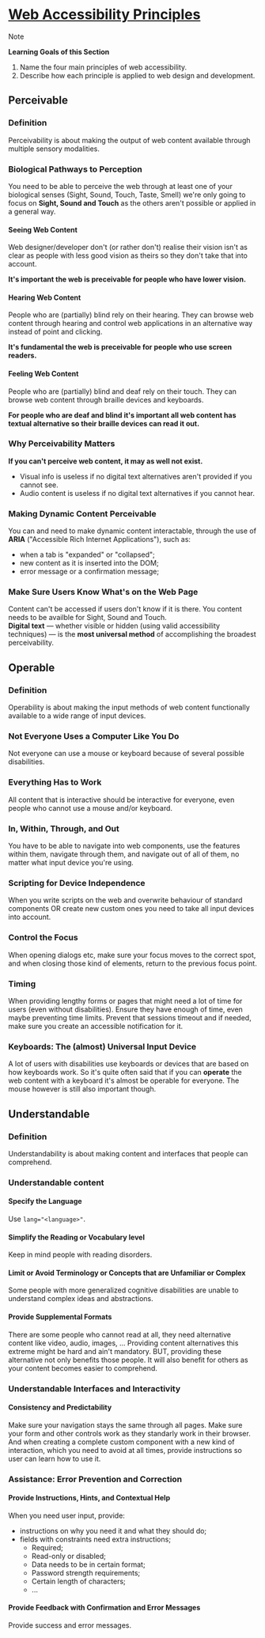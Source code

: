 # [Web Accessibility Principles](https://dequeuniversity.com/class/iaap-cpacc/principles/)

> [!NOTE]
> **Learning Goals of this Section**  
> 1. Name the four main principles of web accessibility.
> 2. Describe how each principle is applied to web design and development.

## Perceivable

### Definition
Perceivability is about making the output of web content available through multiple sensory modalities.

### Biological Pathways to Perception
You need to be able to perceive the web through at least one of your biological senses (Sight, Sound, Touch, Taste, Smell) we're only going to focus on **Sight, Sound and Touch** as the others aren't possible or applied in a general way.  

#### Seeing Web Content
Web designer/developer don't (or rather don't) realise their vision isn't as clear as people with less good vision as theirs so they don't take that into account.

**It's important the web is preceivable for people who have lower vision.**

#### Hearing Web Content
People who are (partially) blind rely on their hearing. They can browse web content through hearing and control web applications in an alternative way instead of point and clicking.

**It's fundamental the web is preceivable for people who use screen readers.**

#### Feeling Web Content
People who are (partially) blind and deaf rely on their touch. They can browse web content through braille devices and keyboards.

**For people who are deaf and blind it's important all web content has textual alternative so their braille devices can read it out.**

### Why Perceivability Matters
**If you can't perceive web content, it may as well not exist.**
- Visual info is useless if no digital text alternatives aren't provided if you cannot see.
- Audio content is useless if no digital text alternatives if you cannot hear.

### Making Dynamic Content Perceivable
You can and need to make dynamic content interactable, through the use of **ARIA** ("Accessible Rich Internet Applications"), such as:
- when a tab is "expanded" or "collapsed";
- new content as it is inserted into the DOM;
- error message or a confirmation message;

### Make Sure Users Know What's on the Web Page
Content can't be accessed if users don't know if it is there. You content needs to be availble for Sight, Sound and Touch.  
**Digital text** — whether visible or hidden (using valid accessibility techniques) — is the **most universal method** of accomplishing the broadest perceivability.

## Operable

### Definition
Operability is about making the input methods of web content functionally available to a wide range of input devices.

### Not Everyone Uses a Computer Like You Do
Not everyone can use a mouse or keyboard because of several possible disabilities.

### Everything Has to Work
All content that is interactive should be interactive for everyone, even people who cannot use a mouse and/or keyboard.

### In, Within, Through, and Out
You have to be able to navigate into web components, use the features within them, navigate through them, and navigate out of all of them, no matter what input device you're using.

### Scripting for Device Independence
When you write scripts on the web and overwrite behaviour of standard components OR create new custom ones you need to take all input devices into account.

### Control the Focus
When opening dialogs etc, make sure your focus moves to the correct spot, and when closing those kind of elements, return to the previous focus point.

### Timing
When providing lengthy forms or pages that might need a lot of time for users (even without disabilities). Ensure they have enough of time, even maybe preventing time limits. Prevent that sessions timeout and if needed, make sure you create an accessible notification for it.

### Keyboards: The (almost) Universal Input Device
A lot of users with disabilities use keyboards or devices that are based on how keyboards work. So it's quite often said that if you can **operate** the web content with a keyboard it's almost be operable for everyone. The mouse however is still also important though.

## Understandable

### Definition
Understandability is about making content and interfaces that people can comprehend.

### Understandable content

#### Specify the Language
Use `lang="<language>"`.

#### Simplify the Reading or Vocabulary level
Keep in mind people with reading disorders.

#### Limit or Avoid Terminology or Concepts that are Unfamiliar or Complex
Some people with more generalized cognitive disabilities are unable to understand complex ideas and abstractions.

#### Provide Supplemental Formats
There are some people who cannot read at all, they need alternative content like video, audio, images, ...
Providing content alternatives this extreme might be hard and ain't mandatory. BUT, providing these alternative not only benefits those people. It will also benefit for others as your content becomes easier to comprehend.

### Understandable Interfaces and Interactivity

#### Consistency and Predictability
Make sure your navigation stays the same through all pages. Make sure your form and other controls work as they standarly work in their browser. And when creating a complete custom component with a new kind of interaction, which you need to avoid at all times, provide instructions so user can learn how to use it.

### Assistance: Error Prevention and Correction

#### Provide Instructions, Hints, and Contextual Help

When you need user input, provide:
- instructions on why you need it and what they should do;
- fields with constraints need extra instructions;
  - Required;
  - Read-only or disabled;
  - Data needs to be in certain format;
  - Password strength requirements;
  - Certain length of characters;
  - ...

#### Provide Feedback with Confirmation and Error Messages
Provide success and error messages.